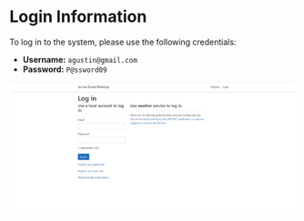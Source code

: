 # Login Information

To log in to the system, please use the following credentials:

- **Username:** `agustin@gmail.com`
- **Password:** `P@ssword09`

![Login Page](./Login.jpg)